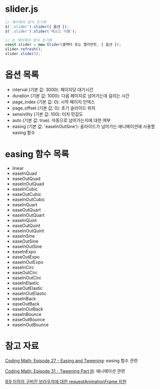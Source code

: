 # slider.js

~~~javascript
// 제이쿼리 방식 초기화
$('.slider').slider({ 옵션 });
$('.slider').slider('메소드 이름');
~~~

~~~javascript
// 논 제이쿼리 방식 초기화
const slider = new Slider(셀렉터 또는 엘리먼트, { 옵션 });
slider.refresh();
slider.slide(3);
~~~

# 옵션 목록
* interval (기본 값: 3000): 페이지당 대기시간
* duration (기본 값: 1000): 다음 페이지로 넘어가는데 걸리는 시간
* page_index (기본 값: 0): 시작 페이지 인덱스
* page_offset (기본 값: 0): 초기 슬라이드 위치
* sensivility (기본 값: 100): 터치 민감도
* auto (기본 값: true): 자동으로 넘어가는지에 대한 여부
* easing (기본 값: 'easeInOutSine'): 슬라이드가 넘어가는 애니메이션에 사용할 easing 함수

# easing 함수 목록
* linear
* easeInQuad
* easeOutQuad
* easeInOutQuad
* easeInCubic
* easeOutCubic
* easeInOutCubic
* easeInQuart
* easeOutQuart
* easeInOutQuart
* easeInQuint
* easeOutQuint
* easeInOutQuint
* easeInSine
* easeOutSine
* easeInOutSine
* easeInExpo
* easeOutExpo
* easeInOutExpo
* easeInCirc
* easeOutCirc
* easeInOutCirc
* easeInElastic
* easeOutElastic
* easeInOutElastic
* easeInBack
* easeOutBack
* easeInOutBack
* easeInBounce
* easeOutBounce
* easeInOutBounce



# 참고 자료
[Coding Math: Episode 27 - Easing and Tweening](https://www.youtube.com/watch?v=zLh0K1PdUbc): easing 함수 관련

[Coding Math: Episode 31 - Tweening Part III](https://www.youtube.com/watch?v=VBLJ9hzW5fY): 애니메이션 관련

[IE9 이하의 구버전 브라우저에 대한 requestAnimationFrame 지원](https://stackoverflow.com/questions/24676874/error-requestanimationframe-in-ie9-any-alternate-solution)
